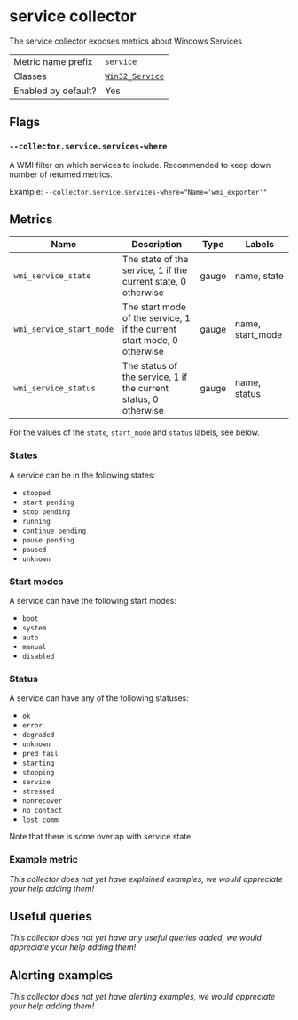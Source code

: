 # service collector

The service collector exposes metrics about Windows Services

|||
-|-
Metric name prefix  | `service`
Classes             | [`Win32_Service`](https://msdn.microsoft.com/en-us/library/aa394418(v=vs.85).aspx)
Enabled by default? | Yes

## Flags

### `--collector.service.services-where`

A WMI filter on which services to include. Recommended to keep down number of returned metrics.

Example: `--collector.service.services-where="Name='wmi_exporter'"`

## Metrics

Name | Description | Type | Labels
-----|-------------|------|-------
`wmi_service_state` | The state of the service, 1 if the current state, 0 otherwise | gauge | name, state
`wmi_service_start_mode` | The start mode of the service, 1 if the current start mode, 0 otherwise | gauge | name, start_mode
`wmi_service_status` | The status of the service, 1 if the current status, 0 otherwise | gauge | name, status

For the values of the `state`, `start_mode` and `status` labels, see below.

### States

A service can be in the following states:
- `stopped`
- `start pending`
- `stop pending`
- `running`
- `continue pending`
- `pause pending`
- `paused`
- `unknown`

### Start modes

A service can have the following start modes:
- `boot`
- `system`
- `auto`
- `manual`
- `disabled`

### Status

A service can have any of the following statuses:
- `ok`
- `error`
- `degraded`
- `unknown`
- `pred fail`
- `starting`
- `stopping`
- `service`
- `stressed`
- `nonrecover`
- `no contact`
- `lost comm`

Note that there is some overlap with service state.

### Example metric
_This collector does not yet have explained examples, we would appreciate your help adding them!_

## Useful queries
_This collector does not yet have any useful queries added, we would appreciate your help adding them!_

## Alerting examples
_This collector does not yet have alerting examples, we would appreciate your help adding them!_
